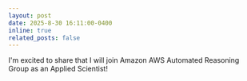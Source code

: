 ```yaml
---
layout: post
date: 2025-8-30 16:11:00-0400
inline: true
related_posts: false
---
```


I'm excited to share that I will join Amazon AWS Automated Reasoning Group as an Applied Scientist!